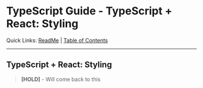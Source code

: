 # TypeScript Guide - TypeScript + React: Styling
Quick Links: [ReadMe](../README.md) | [Table of Contents](00-index.md)

---

## TypeScript + React: Styling

>**[HOLD]** - Will come back to this
